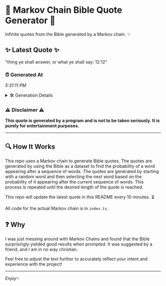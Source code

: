 # 📖 Markov Chain Bible Quote Generator 📖

Infinite quotes from the Bible generated by a Markov chain. ✨

## ✨ Latest Quote ✨
"thing ye shall answer, or what ye shall say: 12:12"

### ⏰ Generated At
*5:31:11 PM*

<details>
    <summary>🛠️ Generation Details</summary>
    <p>
        <strong>🌱 Seed:</strong> thing<br>
        <strong>🔄 Iterations:</strong> 9<br>
        <strong>📜 Context History:</strong><br>[ thing ]: ye<br>[ thing, ye ]: shall<br>[ thing, ye, shall ]: answer,<br>[ thing, ye, shall, answer, ]: or<br>[ thing, ye, shall, answer,, or ]: what<br>[ thing, ye, shall, answer,, or, what ]: ye<br>[ ye, shall, answer,, or, what, ye ]: shall<br>[ shall, answer,, or, what, ye, shall ]: say:<br>[ answer,, or, what, ye, shall, say: ]: 12:12<br>
    </p>
</details>

### ⚠️ Disclaimer ⚠️
**This quote is generated by a program and is not to be taken seriously. It is purely for entertainment purposes.**

---

## 🔍 How It Works

This repo uses a Markov chain to generate Bible quotes. The quotes are generated by using the Bible as a dataset to find the probability of a word appearing after a sequence of words. The quotes are generated by starting with a random word and then selecting the next word based on the probability of it appearing after the current sequence of words. This process is repeated until the desired length of the quote is reached.

This repo will update the latest quote in this README every 10 minutes. ⏳

All code for the actual Markov chain is in `index.ts`.

## ❓ Why

I was just messing around with Markov Chains and found that the Bible surprisingly yielded good results when prompted. 
It was suggested by a friend, and I am in no way christian.

Feel free to adjust the text further to accurately reflect your intent and experience with the project!

---

*Enjoy*✨

